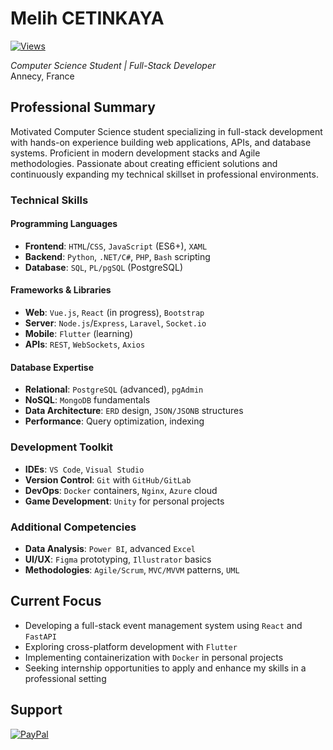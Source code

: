 # Melih CETINKAYA

[![Views](https://komarev.com/ghpvc/?username=melih0132&color=blue&style=flat-square&label=Profile+Views)](https://github.com/melih0132)

*Computer Science Student | Full-Stack Developer*  
Annecy, France  

## Professional Summary

Motivated Computer Science student specializing in full-stack development with hands-on experience building web applications, APIs, and database systems. Proficient in modern development stacks and Agile methodologies. Passionate about creating efficient solutions and continuously expanding my technical skillset in professional environments.

### **Technical Skills**
#### **Programming Languages**
- **Frontend**: `HTML`/`CSS`, `JavaScript` (ES6+), `XAML` 
- **Backend**: `Python`, `.NET/C#`, `PHP`, `Bash` scripting
- **Database**: `SQL`, `PL/pgSQL` (PostgreSQL)

#### **Frameworks & Libraries**
- **Web**: `Vue.js`, `React` (in progress), `Bootstrap`
- **Server**: `Node.js`/`Express`, `Laravel`, `Socket.io`
- **Mobile**: `Flutter` (learning)
- **APIs**: `REST`, `WebSockets`, `Axios`

#### **Database Expertise**
- **Relational**: `PostgreSQL` (advanced), `pgAdmin`
- **NoSQL**: `MongoDB` fundamentals
- **Data Architecture**: `ERD` design, `JSON/JSONB` structures
- **Performance**: Query optimization, indexing

### **Development Toolkit**
- **IDEs**: `VS Code`, `Visual Studio`
- **Version Control**: `Git` with `GitHub/GitLab`
- **DevOps**: `Docker` containers, `Nginx`, `Azure` cloud
- **Game Development**: `Unity` for personal projects

### **Additional Competencies**
- **Data Analysis**: `Power BI`, advanced `Excel`
- **UI/UX**: `Figma` prototyping, `Illustrator` basics
- **Methodologies**: `Agile/Scrum`, `MVC/MVVM` patterns, `UML`

## Current Focus
- Developing a full-stack event management system using `React` and `FastAPI`
- Exploring cross-platform development with `Flutter`
- Implementing containerization with `Docker` in personal projects
- Seeking internship opportunities to apply and enhance my skills in a professional setting

## Support

[![PayPal](https://img.shields.io/badge/PayPal-00457C?style=for-the-badge&logo=paypal&logoColor=white)](https://paypal.me/melih0132)
